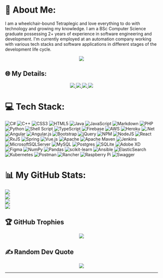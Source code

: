 # 💫 About Me:
I am a wheelchair-bound Tetraplegic and love everything to do with technology and growing my knowledge. I am a BSc Computer Science graduate possessing 2+ years of experience in software engineering and development. I'm currently employed at an automation company working with various tech stacks and software applications in different stages of the development life cycle.

<p align="center">
    <a href="https://github.com/Quadrob">
        <img src="https://github-stats-alpha.vercel.app/api?username=Quadrob&cc=22272e&tc=37BCF6&ic=fff&bc=0000">
    </a>
</p>

## 🌐 My Details:
<p align="center">
    <a href="https://linkedin.com/in/robert-zeelie">
        <img src="https://img.shields.io/badge/LinkedIn-%230077B5.svg?logo=linkedin&logoColor=white">
    </a> <a href="mailto:robertbots@gmail.com">
        <img src="https://img.shields.io/badge/-Email-red?style=flat-square&logo=gmail&logoColor=white">
    </a> <a href="">
        <img src="https://img.shields.io/badge/PDF-CV-red?style=flat-square&logo=adobe">
    </a> <a href="https://visitcount.itsvg.in">
        <img src="https://visitcount.itsvg.in/api?id=Quadrob&icon=1&color=1">
    </a>
</p>

# 💻 Tech Stack:
![C#](https://img.shields.io/badge/c%23-%23239120.svg?style=flat&logo=c-sharp&logoColor=white) ![C++](https://img.shields.io/badge/c++-%2300599C.svg?style=flat&logo=c%2B%2B&logoColor=white) ![CSS3](https://img.shields.io/badge/css3-%231572B6.svg?style=flat&logo=css3&logoColor=white) ![HTML5](https://img.shields.io/badge/html5-%23E34F26.svg?style=flat&logo=html5&logoColor=white) ![Java](https://img.shields.io/badge/java-%23ED8B00.svg?style=flat&logo=java&logoColor=white) ![JavaScript](https://img.shields.io/badge/javascript-%23323330.svg?style=flat&logo=javascript&logoColor=%23F7DF1E) ![Markdown](https://img.shields.io/badge/markdown-%23000000.svg?style=flat&logo=markdown&logoColor=white) ![PHP](https://img.shields.io/badge/php-%23777BB4.svg?style=flat&logo=php&logoColor=white) ![Python](https://img.shields.io/badge/python-3670A0?style=flat&logo=python&logoColor=ffdd54) ![Shell Script](https://img.shields.io/badge/shell_script-%23121011.svg?style=flat&logo=gnu-bash&logoColor=white) ![TypeScript](https://img.shields.io/badge/typescript-%23007ACC.svg?style=flat&logo=typescript&logoColor=white) ![Firebase](https://img.shields.io/badge/firebase-%23039BE5.svg?style=flat&logo=firebase) ![AWS](https://img.shields.io/badge/AWS-%23FF9900.svg?style=flat&logo=amazon-aws&logoColor=white) ![Heroku](https://img.shields.io/badge/heroku-%23430098.svg?style=flat&logo=heroku&logoColor=white) ![.Net](https://img.shields.io/badge/.NET-5C2D91?style=flat&logo=.net&logoColor=white) ![Angular](https://img.shields.io/badge/angular-%23DD0031.svg?style=flat&logo=angular&logoColor=white) ![Angular.js](https://img.shields.io/badge/angular.js-%23E23237.svg?style=flat&logo=angularjs&logoColor=white) ![Bootstrap](https://img.shields.io/badge/bootstrap-%23563D7C.svg?style=flat&logo=bootstrap&logoColor=white) ![jQuery](https://img.shields.io/badge/jquery-%230769AD.svg?style=flat&logo=jquery&logoColor=white) ![NPM](https://img.shields.io/badge/NPM-%23000000.svg?style=flat&logo=npm&logoColor=white) ![NodeJS](https://img.shields.io/badge/node.js-6DA55F?style=flat&logo=node.js&logoColor=white) ![React](https://img.shields.io/badge/react-%2320232a.svg?style=flat&logo=react&logoColor=%2361DAFB) ![RxJS](https://img.shields.io/badge/rxjs-%23B7178C.svg?style=flat&logo=reactivex&logoColor=white) ![Spring](https://img.shields.io/badge/spring-%236DB33F.svg?style=flat&logo=spring&logoColor=white) ![Vue.js](https://img.shields.io/badge/vuejs-%2335495e.svg?style=flat&logo=vuedotjs&logoColor=%234FC08D) ![Apache](https://img.shields.io/badge/apache-%23D42029.svg?style=flat&logo=apache&logoColor=white) ![Apache Maven](https://img.shields.io/badge/Apache%20Maven-C71A36?style=flat&logo=Apache%20Maven&logoColor=white) ![Jenkins](https://img.shields.io/badge/jenkins-%232C5263.svg?style=flat&logo=jenkins&logoColor=white) ![MicrosoftSQLServer](https://img.shields.io/badge/Microsoft%20SQL%20Sever-CC2927?style=flat&logo=microsoft%20sql%20server&logoColor=white) ![MySQL](https://img.shields.io/badge/mysql-%2300f.svg?style=flat&logo=mysql&logoColor=white) ![Postgres](https://img.shields.io/badge/postgres-%23316192.svg?style=flat&logo=postgresql&logoColor=white) ![SQLite](https://img.shields.io/badge/sqlite-%2307405e.svg?style=flat&logo=sqlite&logoColor=white) ![Adobe XD](https://img.shields.io/badge/Adobe%20XD-470137?style=flat&logo=Adobe%20XD&logoColor=#FF61F6) 	![Figma](https://img.shields.io/badge/figma-%23F24E1E.svg?style=flat&logo=figma&logoColor=white) ![NumPy](https://img.shields.io/badge/numpy-%23013243.svg?style=flat&logo=numpy&logoColor=white) ![Pandas](https://img.shields.io/badge/pandas-%23150458.svg?style=flat&logo=pandas&logoColor=white) ![scikit-learn](https://img.shields.io/badge/scikit--learn-%23F7931E.svg?style=flat&logo=scikit-learn&logoColor=white) ![Ansible](https://img.shields.io/badge/ansible-%231A1918.svg?style=flat&logo=ansible&logoColor=white) ![ElasticSearch](https://img.shields.io/badge/-ElasticSearch-005571?style=flat&logo=elasticsearch) ![Kubernetes](https://img.shields.io/badge/kubernetes-%23326ce5.svg?style=flat&logo=kubernetes&logoColor=white) ![Postman](https://img.shields.io/badge/Postman-FF6C37?style=flat&logo=postman&logoColor=white) ![Rancher](https://img.shields.io/badge/rancher-%230075A8.svg?style=flat&logo=rancher&logoColor=white) ![Raspberry Pi](https://img.shields.io/badge/-RaspberryPi-C51A4A?style=flat&logo=Raspberry-Pi) ![Swagger](https://img.shields.io/badge/-Swagger-%23Clojure?style=flat&logo=swagger&logoColor=white)

# 📊 My GitHub Stats:
![](https://github-readme-stats.vercel.app/api?username=Quadrob&theme=dracula&hide_border=true&include_all_commits=true&count_private=true)<br/>
![](http://github-profile-summary-cards.vercel.app/api/cards/profile-details?username=Quadrob&theme=dracula)<br/>
![](https://github-readme-streak-stats.herokuapp.com/?user=Quadrob&theme=dracula&hide_border=true)<br/>
![](http://github-profile-summary-cards.vercel.app/api/cards/repos-per-language?username=Quadrob&theme=dracula)<br/>

## 🏆 GitHub Trophies
<p align="center">
    <a href="">
        <img src="https://github-profile-trophy.vercel.app/?username=Quadrob&theme=dracula&no-frame=true&no-bg=false&margin-w=6">
    </a>
</p>

## ✍️ Random Dev Quote
<p align="center">
    <a href="">
        <img src="https://quotes-github-readme.vercel.app/api?type=horizontal&theme=dark">
    </a>
</p>
 
---
